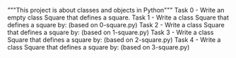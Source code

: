 """This project is about classes and objects in Python"""
Task 0 - Write an empty class Square that defines a square.
Task 1 - Write a class Square that defines a square by: (based on 0-square.py)
Task 2 - Write a class Square that defines a square by: (based on 1-square.py)
Task 3 - Write a class Square that defines a square by: (based on 2-square.py)
Task 4 - Write a class Square that defines a square by: (based on 3-square.py)
